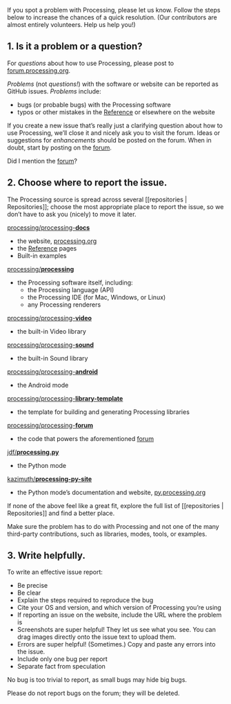 If you spot a problem with Processing, please let us know. Follow the steps below to increase the chances of a quick resolution. (Our contributors are almost entirely volunteers. Help us help you!)



## 1. Is it a problem or a question?

For *questions* about how to use Processing, please post to [forum.processing.org](http://forum.processing.org).

*Problems* (not *questions!*) with the software or website can be reported as GitHub issues. *Problems* include:

- bugs (or probable bugs) with the Processing software
- typos or other mistakes in the [Reference](https://processing.org/reference/) or elsewhere on the website

If you create a new issue that’s really just a clarifying question about how to use Processing, we’ll close it and nicely ask you to visit the forum. Ideas or suggestions for *enhancements* should be posted on the forum. When in doubt, start by posting on the [forum](http://forum.processing.org).

Did I mention the [forum](http://forum.processing.org)?



## 2. Choose where to report the issue.

The Processing source is spread across several [[repositories | Repositories]]; choose the most appropriate place to report the issue, so we don’t have to ask you (nicely) to move it later.

[processing/processing-**docs**](https://github.com/processing/processing-docs/issues)  
- the website, [processing.org](https://processing.org)
- the [Reference](https://processing.org/reference/) pages
- Built-in examples

[processing/**processing**](https://github.com/processing/processing/issues)  
- the Processing software itself, including:
  - the Processing language (API)
  - the Processing IDE (for Mac, Windows, or Linux)
  - any Processing renderers

[processing/processing-**video**](https://github.com/processing/processing-video/issues)  
- the built-in Video library

[processing/processing-**sound**](https://github.com/processing/processing-sound/issues)  
- the built-in Sound library

[processing/processing-**android**](https://github.com/processing/processing-android/issues)  
- the Android mode

[processing/processing-**library-template**](https://github.com/processing/processing-library-template/issues)  
- the template for building and generating Processing libraries

[processing/processing-**forum**](https://github.com/processing/processing-forum/issues)  
- the code that powers the aforementioned [forum](http://forum.processing.org/)

[jdf/**processing.py**](https://github.com/jdf/processing.py)  
- the Python mode

[kazimuth/**processing-py-site**](https://github.com/kazimuth/processing-py-site)  
- the Python mode’s documentation and website, [py.processing.org](http://py.processing.org)

If none of the above feel like a great fit, explore the full list of [[repositories | Repositories]] and find a better place.

Make sure the problem has to do with Processing and not one of the many third-party contributions, such as libraries, modes, tools, or examples.



## 3. Write helpfully.

To write an effective issue report:

- Be precise
- Be clear
- Explain the steps required to reproduce the bug
- Cite your OS and version, and which version of Processing you’re using
- If reporting an issue on the website, include the URL where the problem is
- Screenshots are super helpful! They let us see what you see. You can drag images directly onto the issue text to upload them.
- Errors are super helpful! (Sometimes.) Copy and paste any errors into the issue.
- Include only one bug per report
- Separate fact from speculation

No bug is too trivial to report, as small bugs may hide big bugs.

Please do not report bugs on the forum; they will be deleted.